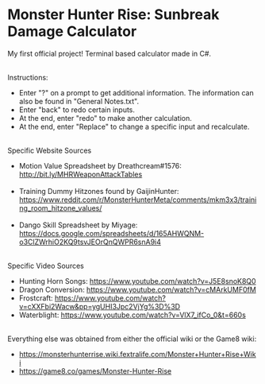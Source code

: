 # Monster Hunter Rise: Sunbreak Damage Calculator

My first official project! Terminal based calculator made in C#. <br/><br/>

Instructions: <br/>
* Enter "?" on a prompt to get additional information. The information can <br/>
  also be found in "General Notes.txt". <br/>
* Enter "back" to redo certain inputs. <br/>
* At the end, enter "redo" to make another calculation. <br/>
* At the end, enter "Replace" to change a specific input and recalculate. <br/><br/>

Specific Website Sources <br/>
* Motion Value Spreadsheet by Dreathcream#1576: <br/>http://bit.ly/MHRWeaponAttackTables <br/><br/>
* Training Dummy Hitzones found by GaijinHunter: <br/>https://www.reddit.com/r/MonsterHunterMeta/comments/mkm3x3/training_room_hitzone_values/ <br/><br/>
* Dango Skill Spreadsheet by Miyage: <br/>https://docs.google.com/spreadsheets/d/165AHWQNM-o3ClZWrhiO2KQ9tsvJEOrQnQWPR6snA9i4 <br/><br/>

Specific Video Sources <br/>
* Hunting Horn Songs: https://www.youtube.com/watch?v=J5E8snoK8Q0 <br/>
* Dragon Conversion: https://www.youtube.com/watch?v=cMArkUMF0fM <br/>
* Frostcraft: https://www.youtube.com/watch?v=cXXFbi2Wacw&pp=ygUHI3Jpc2VjYg%3D%3D <br/>
* Waterblight: https://www.youtube.com/watch?v=VlX7_ifCo_0&t=660s <br/><br/>

Everything else was obtained from either the official wiki or the Game8 wiki: <br/>
* https://monsterhunterrise.wiki.fextralife.com/Monster+Hunter+Rise+Wiki <br/>
* https://game8.co/games/Monster-Hunter-Rise <br/><br/><br>
